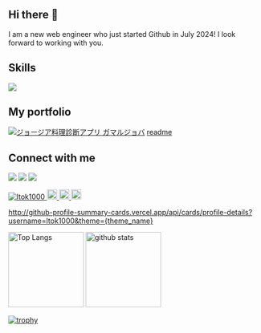 ## Hi there 👋
I am a new web engineer who just started Github in July 2024!
I look forward to working with you.

## Skills
![](https://skillicons.dev/icons?i=html,scss,js,ruby,rails,docker,figma,bootstrap,aws,ubuntu)
## My portfolio
[![ジョージア料理診断アプリ ガマルジョバ](https://github.com/user-attachments/assets/286864db-b868-496f-a1ed-55805c6b6295)](https://gamarjoba.fly.dev/)
[ readme ](https://github.com/Itok1000/master)


## Connect with me
[![](https://skillicons.dev/icons?i=twitter)](https://x.com/Itoken1000) [![](https://skillicons.dev/icons?i=instagram)](https://www.instagram.com/uotiatnek2525) [![](https://skillicons.dev/icons?i=github)](https://github.com/Itok1000)

<p align="left">
  <a href="https://github.com/Itok1000/Itok1000/">
    <img src="https://komarev.com/ghpvc/?username=Itok1000" alt="Itok1000" />
  </a>
  <a href="https://github.com/Itok1000">
    <img height="20" src="https://img.shields.io/github/followers/Itok1000?label=follow&logo=github&style=flat" />
  </a>
  <a href="http://qiita.com/jiantaiyiteng1">
    <img height="20" src="https://qiita-badge.apiapi.app/s/jiantaiyiteng1/posts.svg" />
  </a>
  <//qiita.com/jiantaiyiteng1">
    <img height="20" src="https://qiita-badge.apiapi.app/s/jiantaiyiteng1/contributions.svg" />
  </a>
</p>

http://github-profile-summary-cards.vercel.app/api/cards/profile-details?username=Itok1000&theme={theme_name}

<p align="left"> 
  <img alt="Top Langs" height="150px" src="https://github-readme-stats.vercel.app/api/top-langs/?username=Itok1000&layout=compact&count_private=true&show_icons=true&theme=onedark" />
  <img alt="github stats" height="150px" src="https://github-readme-stats.vercel.app/api?username=Itok1000&count_private=true&show_icons=true&show_icons=true&theme=onedark" />
</p>

[![trophy](https://github-profile-trophy.vercel.app/?username=Itok1000&theme=onedark&column=7
)](https://github.com/ryo-ma/github-profile-trophy)

<!--
**Itok1000/Itok1000** is a ✨ _special_ ✨ repository because its `README.md` (this file) appears on your GitHub profile.

Here are some ideas to get you started:

- 🔭 I’m currently working on ...
- 🌱 I’m currently learning ...
- 👯 I’m looking to collaborate on ...
- 🤔 I’m looking for help with ...
- 💬 Ask me about ...
- 📫 How to reach me: ...
- 😄 Pronouns: ...
- ⚡ Fun fact: ...
-->
